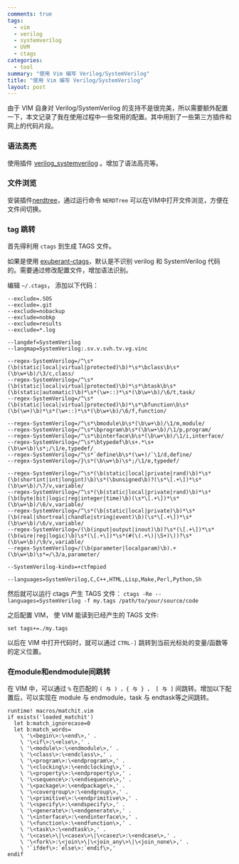 ```yaml
---
comments: true
tags:
  - vim
  - verilog
  - systemverilog
  - UVM
  - ctags
categories:
  - tool
summary: "使用 Vim 编写 Verilog/SystemVerilog"
title: "使用 Vim 编写 Verilog/SystemVerilog"
layout: post
---
```


由于 VIM 自身对 Verilog/SystemVerilog 的支持不是很完美，所以需要额外配置一下，本文记录了我在使用过程中一些常用的配置。其中用到了一些第三方插件和网上的代码片段。

### 语法高亮

使用插件 [verilog_systemverilog](https://github.com/vhda/verilog_systemverilog.vim) 。增加了语法高亮等。

### 文件浏览

安装插件[nerdtree](https://github.com/scrooloose/nerdtree)，通过运行命令 `NERDTree` 可以在VIM中打开文件浏览，方便在文件间切换。

<!-- more -->

### tag 跳转

首先得利用 `ctags` 到生成 TAGS 文件。

如果是使用 [exuberant-ctags](http://ctags.sourceforge.net/)，默认是不识别 verilog 和 SystemVerilog 代码的。需要通过修改配置文件，增加语法识别。

编辑 `~/.ctags`， 添加以下代码：

``` shell
--exclude=.SOS
--exclude=.git
--exclude=nobackup
--exclude=nobkp
--exclude=results
--exclude=*.log

--langdef=SystemVerilog
--langmap=SystemVerilog:.sv.v.svh.tv.vg.vinc

--regex-SystemVerilog=/^\s*(\b(static|local|virtual|protected)\b)*\s*\bclass\b\s*(\b\w+\b)/\3/c,class/
--regex-SystemVerilog=/^\s*(\b(static|local|virtual|protected)\b)*\s*\btask\b\s*(\b(static|automatic)\b)*\s*(\w+::)*\s*(\b\w+\b)/\6/t,task/
--regex-SystemVerilog=/^\s*(\b(static|local|virtual|protected)\b)*\s*\bfunction\b\s*(\b(\w+)\b)*\s*(\w+::)*\s*(\b\w+\b)/\6/f,function/

--regex-SystemVerilog=/^\s*\bmodule\b\s*(\b\w+\b)/\1/m,module/
--regex-SystemVerilog=/^\s*\bprogram\b\s*(\b\w+\b)/\1/p,program/
--regex-SystemVerilog=/^\s*\binterface\b\s*(\b\w+\b)/\1/i,interface/
--regex-SystemVerilog=/^\s*\btypedef\b\s+.*\s+(\b\w+\b)\s*;/\1/e,typedef/
--regex-SystemVerilog=/^\s*`define\b\s*(\w+)/`\1/d,define/
--regex-SystemVerilog=/}\s*(\b\w+\b)\s*;/\1/e,typedef/

--regex-SystemVerilog=/^\s*(\b(static|local|private|rand)\b)*\s*(\b(shortint|int|longint)\b)\s*(\bunsigned\b)?(\s*\[.+\])*\s*(\b\w+\b)/\7/v,variable/
--regex-SystemVerilog=/^\s*(\b(static|local|private|rand)\b)*\s*(\b(byte|bit|logic|reg|integer|time)\b)(\s*\[.+\])*\s*(\b\w+\b)/\6/v,variable/
--regex-SystemVerilog=/^\s*(\b(static|local|private)\b)*\s*(\b(real|shortreal|chandle|string|event)\b)(\s*\[.+\])*\s*(\b\w+\b)/\6/v,variable/
--regex-SystemVerilog=/(\b(input|output|inout)\b)?\s*(\[.+\])*\s*(\b(wire|reg|logic)\b)\s*(\[.+\])*\s*(#(\(.+\)|\S+)\))?\s*(\b\w+\b)/\9/v,variable/
--regex-SystemVerilog=/(\b(parameter|localparam)\b).+(\b\w+\b)\s*=/\3/a,parameter/

--SystemVerilog-kinds=+ctfmpied

--languages=SystemVerilog,C,C++,HTML,Lisp,Make,Perl,Python,Sh
```

然后就可以运行 ctags 产生 TAGS 文件： `ctags -Re --languages=SystemVerilog -f my.tags /path/to/your/source/code`

之后配置 VIM， 使 VIM 能读到已经产生的 TAGS 文件:

``` viml
set tags+=./my.tags
```

以后在 VIM 中打开代码时，就可以通过 `CTRL-]` 跳转到当前光标处的变量/函数等的定义位置。

### 在module和endmodule间跳转

在 VIM 中，可以通过 `%` 在匹配的 `( 与 ) ，{ 与 } ， [ 与 ]` 间跳转。增加以下配置后，可以实现在 module 与 endmodule，task 与 endtask等之间跳转。

~~~viml
runtime! macros/matchit.vim
if exists('loaded_matchit')
  let b:match_ignorecase=0
  let b:match_words=
    \ '\<begin\>:\<end\>,' .
    \ '\<if\>:\<else\>,' .
    \ '\<module\>:\<endmodule\>,' .
    \ '\<class\>:\<endclass\>,' .
    \ '\<program\>:\<endprogram\>,' .
    \ '\<clocking\>:\<endclocking\>,' .
    \ '\<property\>:\<endproperty\>,' .
    \ '\<sequence\>:\<endsequence\>,' .
    \ '\<package\>:\<endpackage\>,' .
    \ '\<covergroup\>:\<endgroup\>,' .
    \ '\<primitive\>:\<endprimitive\>,' .
    \ '\<specify\>:\<endspecify\>,' .
    \ '\<generate\>:\<endgenerate\>,' .
    \ '\<interface\>:\<endinterface\>,' .
    \ '\<function\>:\<endfunction\>,' .
    \ '\<task\>:\<endtask\>,' .
    \ '\<case\>\|\<casex\>\|\<casez\>:\<endcase\>,' .
    \ '\<fork\>:\<join\>\|\<join_any\>\|\<join_none\>,' .
    \ '`ifdef\>:`else\>:`endif\>,'
endif
~~~
